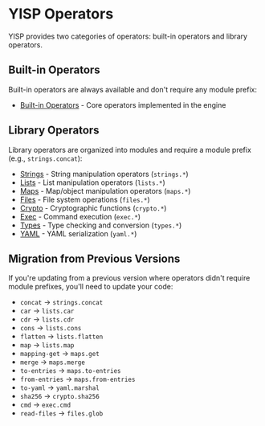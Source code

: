 # YISP Operators

YISP provides two categories of operators: built-in operators and library operators.

## Built-in Operators

Built-in operators are always available and don't require any module prefix:

- [Built-in Operators](builtin.md) - Core operators implemented in the engine

## Library Operators  

Library operators are organized into modules and require a module prefix (e.g., `strings.concat`):

- [Strings](strings.md) - String manipulation operators (`strings.*`)
- [Lists](lists.md) - List manipulation operators (`lists.*`)
- [Maps](maps.md) - Map/object manipulation operators (`maps.*`)
- [Files](files.md) - File system operations (`files.*`)
- [Crypto](crypto.md) - Cryptographic functions (`crypto.*`)
- [Exec](exec.md) - Command execution (`exec.*`)
- [Types](types.md) - Type checking and conversion (`types.*`)
- [YAML](yaml.md) - YAML serialization (`yaml.*`)

## Migration from Previous Versions

If you're updating from a previous version where operators didn't require module prefixes, you'll need to update your code:

- `concat` → `strings.concat`
- `car` → `lists.car`
- `cdr` → `lists.cdr`
- `cons` → `lists.cons`
- `flatten` → `lists.flatten`
- `map` → `lists.map`
- `mapping-get` → `maps.get`
- `merge` → `maps.merge`
- `to-entries` → `maps.to-entries`
- `from-entries` → `maps.from-entries`
- `to-yaml` → `yaml.marshal`
- `sha256` → `crypto.sha256`
- `cmd` → `exec.cmd`
- `read-files` → `files.glob`